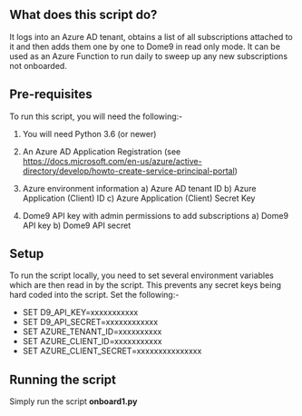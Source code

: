 What does this script do?
-------------------------

It logs into an Azure AD tenant, obtains a list of all subscriptions attached to it and then adds them one by one to Dome9 in read only mode. It can be used as an Azure Function to run daily to sweep up any new subscriptions not onboarded.

Pre-requisites
--------------
To run this script, you will need the following:-

1) You will need Python 3.6 (or newer)

2) An Azure AD Application Registration (see https://docs.microsoft.com/en-us/azure/active-directory/develop/howto-create-service-principal-portal)

3) Azure environment information
    a) Azure AD tenant ID
    b) Azure Application (Client) ID
    c) Azure Application (Client) Secret Key
    
4) Dome9 API key with admin permissions to add subscriptions
    a) Dome9 API key
    b) Dome9 API secret
    
Setup
-----
To run the script locally, you need to set several environment variables which are then read in by the script. This prevents any secret keys being hard coded into the script. Set the following:-

- SET D9_API_KEY=xxxxxxxxxxx
- SET D9_API_SECRET=xxxxxxxxxxxx
- SET AZURE_TENANT_ID=xxxxxxxxxx
- SET AZURE_CLIENT_ID=xxxxxxxxxxx
- SET AZURE_CLIENT_SECRET=xxxxxxxxxxxxxxx

Running the script
------------------
Simply run the script **onboard1.py**
